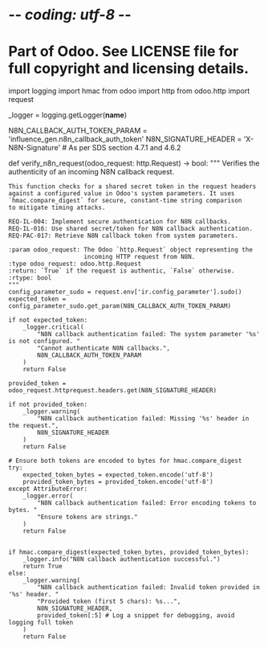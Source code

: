 # -*- coding: utf-8 -*-
# Part of Odoo. See LICENSE file for full copyright and licensing details.

import logging
import hmac
from odoo import http
from odoo.http import request

_logger = logging.getLogger(__name__)

N8N_CALLBACK_AUTH_TOKEN_PARAM = 'influence_gen.n8n_callback_auth_token'
N8N_SIGNATURE_HEADER = 'X-N8N-Signature' # As per SDS section 4.7.1 and 4.6.2


def verify_n8n_request(odoo_request: http.Request) -> bool:
    """
    Verifies the authenticity of an incoming N8N callback request.

    This function checks for a shared secret token in the request headers
    against a configured value in Odoo's system parameters. It uses
    `hmac.compare_digest` for secure, constant-time string comparison
    to mitigate timing attacks.

    REQ-IL-004: Implement secure authentication for N8N callbacks.
    REQ-IL-016: Use shared secret/token for N8N callback authentication.
    REQ-PAC-017: Retrieve N8N callback token from system parameters.

    :param odoo_request: The Odoo `http.Request` object representing the
                         incoming HTTP request from N8N.
    :type odoo_request: odoo.http.Request
    :return: `True` if the request is authentic, `False` otherwise.
    :rtype: bool
    """
    config_parameter_sudo = request.env['ir.config_parameter'].sudo()
    expected_token = config_parameter_sudo.get_param(N8N_CALLBACK_AUTH_TOKEN_PARAM)

    if not expected_token:
        _logger.critical(
            "N8N callback authentication failed: The system parameter '%s' is not configured. "
            "Cannot authenticate N8N callbacks.",
            N8N_CALLBACK_AUTH_TOKEN_PARAM
        )
        return False

    provided_token = odoo_request.httprequest.headers.get(N8N_SIGNATURE_HEADER)

    if not provided_token:
        _logger.warning(
            "N8N callback authentication failed: Missing '%s' header in the request.",
            N8N_SIGNATURE_HEADER
        )
        return False

    # Ensure both tokens are encoded to bytes for hmac.compare_digest
    try:
        expected_token_bytes = expected_token.encode('utf-8')
        provided_token_bytes = provided_token.encode('utf-8')
    except AttributeError:
        _logger.error(
            "N8N callback authentication failed: Error encoding tokens to bytes. "
            "Ensure tokens are strings."
        )
        return False


    if hmac.compare_digest(expected_token_bytes, provided_token_bytes):
        _logger.info("N8N callback authentication successful.")
        return True
    else:
        _logger.warning(
            "N8N callback authentication failed: Invalid token provided in '%s' header. "
            "Provided token (first 5 chars): %s...",
            N8N_SIGNATURE_HEADER,
            provided_token[:5] # Log a snippet for debugging, avoid logging full token
        )
        return False